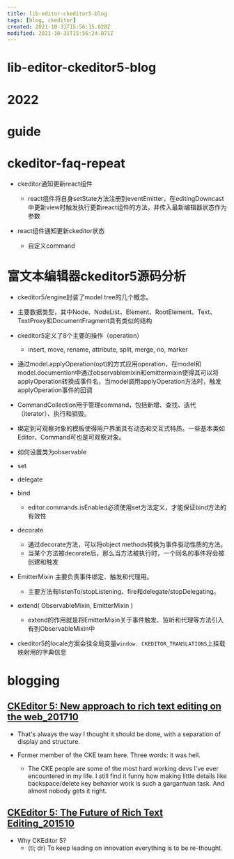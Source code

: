 ```yaml
---
title: lib-editor-ckeditor5-blog
tags: [blog, ckeditor]
created: 2021-10-31T15:56:15.028Z
modified: 2021-10-31T15:56:24.071Z
---
```


# lib-editor-ckeditor5-blog

# 2022

# guide

# ckeditor-faq-repeat
- ckeditor通知更新react组件
  - react组件将自身setState方法注册到eventEmitter，在editingDowncast中更新view时触发执行更新react组件的方法，并传入最新编辑器状态作为参数

- react组件通知更新ckeditor状态
  - 自定义command
# 富文本编辑器ckeditor5源码分析
- ckeditor5/engine封装了model tree的几个概念。
- 主要数据类型，其中Node、NodeList、Element、RootElement、Text、TextProxy和DocumentFragment具有类似的结构

- ckeditor5定义了8个主要的操作（operation）
  - insert, move, rename, attribute, split, merge, no, marker
- 通过model.applyOperation(opt)的方式应用operation，在model和model.documention中通过observablemixin和emittermixin使得其可以将applyOperation转换成事件名，当model调用applyOperation方法时，触发applyOperation事件的回调

- CommandCollection用于管理command，包括新增、查找、迭代（iterator）、执行和销毁。

- 绑定到可观察对象的模板使得用户界面具有动态和交互式特质。一些基本类如Editor、Command可也是可观察对象。
- 如何设置类为observable
- set
- delegate
- bind
  - editor.commands.isEnabled必须使用set方法定义，才能保证bind方法的有效性
- decorate
  - 通过decorate方法，可以将object methods转换为事件驱动性质的方法。
  - 当某个方法被decorate后，那么当方法被执行时，一个同名的事件将会被创建和触发

- EmitterMixin 主要负责事件绑定、触发和代理用。
  - 主要方法有listenTo/stopListening、fire和delegate/stopDelegating。

- extend( ObservableMixin, EmitterMixin )
  - extend的作用就是将EmitterMixin关于事件触发、监听和代理等方法引入有到ObservableMixin中

- ckeditor5的locale方案会往全局变量`window. CKEDITOR_TRANSLATIONS`上挂载映射用的字典信息
# blogging

## [CKEditor 5: New approach to rich text editing on the web_201710](https://news.ycombinator.com/item?id=15497972)

- That's always the way I thought it should be done, with a separation of display and structure.

- Former member of the CKE team here. Three words: it was hell.
  - The CKE people are some of the most hard working devs I've ever encountered in my life. I still find it funny how making little details like backspace/delete key behavior work is such a gargantuan task. And almost nobody gets it right.

## [CKEditor 5: The Future of Rich Text Editing_201510](https://medium.com/content-uneditable/ckeditor-5-the-future-of-rich-text-editing-2b9300f9df2c)

- Why CKEditor 5?
  - (tl; dr) To keep leading on innovation everything is to be re-thought.
